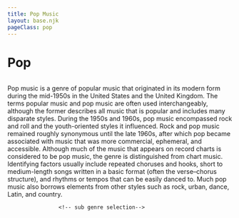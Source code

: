 ```yaml
---
title: Pop Music
layout: base.njk
pageClass: pop
---
```

<h1 class="main-genre">Pop</h1>
<img src=""> <!-- image depicting the genre-->

<p class="summary">Pop music is a genre of popular music that originated in its modern form during the mid-1950s in the United States and the United Kingdom. The terms popular music and pop music are often used interchangeably, although the former describes all music that is popular and includes many disparate styles. During the 1950s and 1960s, pop music encompassed rock and roll and the youth-oriented styles it influenced. Rock and pop music remained roughly synonymous until the late 1960s, after which pop became associated with music that was more commercial, ephemeral, and accessible. 
Although much of the music that appears on record charts is considered to be pop music, the genre is distinguished from chart music. Identifying factors usually include repeated choruses and hooks, short to medium-length songs written in a basic format (often the verse–chorus structure), and rhythms or tempos that can be easily danced to. Much pop music also borrows elements from other styles such as rock, urban, dance, Latin, and country.
    <!-- summary of main genre here--> </p>

                    <!-- sub genre selection-->
                    
<div class="sub">
<img src=""> <!-- image of popular album or artist from said sub-genre-->
<div class="sub-info">
<h3><!--sub genre name--></h3>
<p><!-- short description of sub genre--></p>
</div>
</div>

<div class="sub">
<img src=""> <!-- image of popular album or artist from said sub-genre-->
<div class="sub-info">
<h3><!--sub genre name--></h3>
<p><!-- short description of sub genre--></p>
</div>
</div>

<div class="sub">
<img src=""> <!-- image of popular album or artist from said sub-genre-->
<div class="sub-info">
<h3><!--sub genre name--></h3>
<p><!-- short description of sub genre--></p>
</div>
</div>
